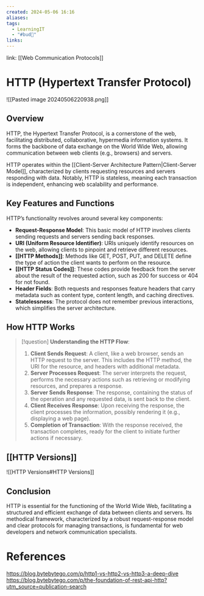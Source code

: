 ```yaml
---
created: 2024-05-06 16:16
aliases: 
tags:
  - LearningIT
  - "#bud🌿"
links:
---
```


link: [[Web Communication Protocols]]

# HTTP (Hypertext Transfer Protocol)

![[Pasted image 20240506220938.png]]

## Overview

HTTP, the Hypertext Transfer Protocol, is a cornerstone of the web, facilitating distributed, collaborative, hypermedia information systems. It forms the backbone of data exchange on the World Wide Web, allowing communication between web clients (e.g., browsers) and servers.

HTTP operates within the [[Client-Server Architecture Pattern|Client-Server Model]], characterized by clients requesting resources and servers responding with data. Notably, HTTP is stateless, meaning each transaction is independent, enhancing web scalability and performance.

## Key Features and Functions

HTTP’s functionality revolves around several key components:

- **Request-Response Model**: This basic model of HTTP involves clients sending requests and servers sending back responses.
- **URI (Uniform Resource Identifier)**: URIs uniquely identify resources on the web, allowing clients to pinpoint and retrieve different resources.
- **[[HTTP Methods]]**: Methods like GET, POST, PUT, and DELETE define the type of action the client wants to perform on the resource.
- **[[HTTP Status Codes]]**: These codes provide feedback from the server about the result of the requested action, such as 200 for success or 404 for not found.
- **Header Fields**: Both requests and responses feature headers that carry metadata such as content type, content length, and caching directives.
- **Statelessness**: The protocol does not remember previous interactions, which simplifies the server architecture.

## How HTTP Works

> [!question] **Understanding the HTTP Flow**:
> 1. **Client Sends Request**: A client, like a web browser, sends an HTTP request to the server. This includes the HTTP method, the URI for the resource, and headers with additional metadata.
> 2. **Server Processes Request**: The server interprets the request, performs the necessary actions such as retrieving or modifying resources, and prepares a response.
> 3. **Server Sends Response**: The response, containing the status of the operation and any requested data, is sent back to the client.
> 4. **Client Receives Response**: Upon receiving the response, the client processes the information, possibly rendering it (e.g., displaying a web page).
> 5. **Completion of Transaction**: With the response received, the transaction completes, ready for the client to initiate further actions if necessary.

## [[HTTP Versions]]
![[HTTP Versions#HTTP Versions]]

## Conclusion

HTTP is essential for the functioning of the World Wide Web, facilitating a structured and efficient exchange of data between clients and servers. Its methodical framework, characterized by a robust request-response model and clear protocols for managing transactions, is fundamental for web developers and network communication specialists.

# References

https://blog.bytebytego.com/p/http1-vs-http2-vs-http3-a-deep-dive
https://blog.bytebytego.com/p/the-foundation-of-rest-api-http?utm_source=publication-search
